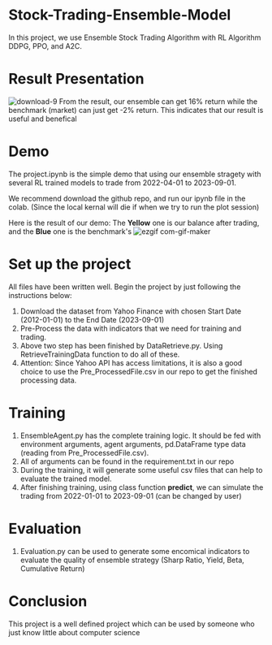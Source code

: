 # Stock-Trading-Ensemble-Model
In this project, we use Ensemble Stock Trading Algorithm with RL Algorithm DDPG, PPO, and A2C.

# Result Presentation
![download-9](https://github.com/haodongzhang0118/Stock-Trading-Ensemble-Model/assets/128533950/e0c5a890-81ae-40b4-9339-728053c0acde)
From the result, our ensemble can get 16% return while the benchmark (market) can just get -2% return. This indicates that our result is useful and benefical

# Demo
The project.ipynb is the simple demo that using our ensemble stragety with several RL trained models to trade from 2022-04-01 to 2023-09-01.

We recommend download the github repo, and run our ipynb file in the colab. (Since the local kernal will die if when we try to run the plot session)

Here is the result of our demo:
The **Yellow** one is our balance after trading, and the **Blue** one is the benchmark's
![ezgif com-gif-maker](https://github.com/haodongzhang0118/Stock-Trading-Ensemble-Model/assets/128533950/e4f9e8f2-ef37-4d2d-8742-ea8b455c490c)


# Set up the project

All files have been written well. Begin the project by just following the instructions below:

1) Download the dataset from Yahoo Finance with chosen Start Date (2012-01-01) to the End Date (2023-09-01)
2) Pre-Process the data with indicators that we need for training and trading.
3) Above two step has been finished by DataRetrieve.py. Using RetrieveTrainingData function to do all of these.
4) Attention: Since Yahoo API has access limitations, it is also a good choice to use the Pre_ProcessedFile.csv in our repo to get the finished processing data.

# Training

1) EnsembleAgent.py has the complete training logic. It should be fed with environment arguments, agent arguments, pd.DataFrame type data (reading from Pre_ProcessedFile.csv).
2) All of arguments can be found in the requirement.txt in our repo
3) During the training, it will generate some useful csv files that can help to evaluate the trained model.
4) After finishing training, using class function **predict**, we can simulate the trading from 2022-01-01 to 2023-09-01 (can be changed by user)

# Evaluation
1) Evaluation.py can be used to generate some encomical indicators to evaluate the quality of ensemble strategy (Sharp Ratio, Yield, Beta, Cumulative Return)

# Conclusion
This project is a well defined project which can be used by someone who just know little about computer science
